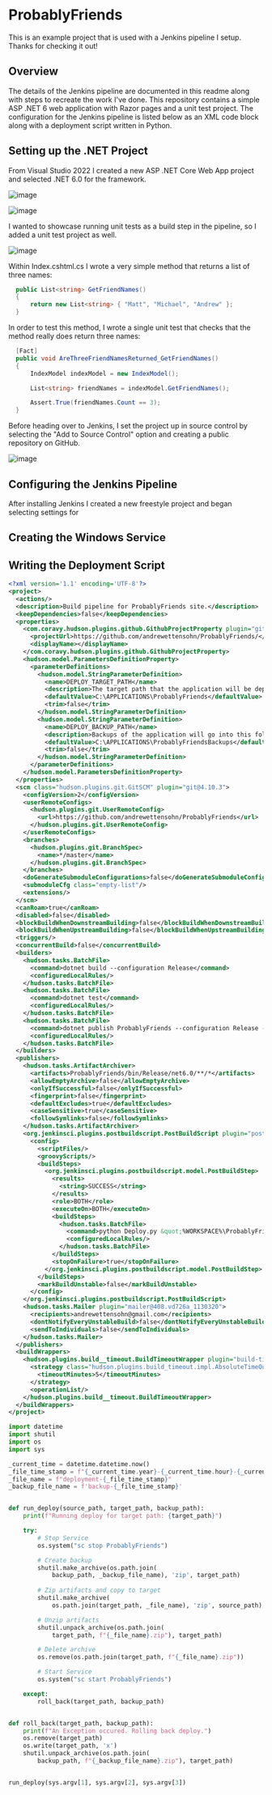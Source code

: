 # ProbablyFriends
This is an example project that is used with a Jenkins pipeline I setup. Thanks for checking it out!

## Overview

The details of the Jenkins pipeline are documented in this readme along with steps to recreate the work I've done. This repository contains a simple ASP .NET 6 web application with Razor pages and a unit test project. The configuration for the Jenkins pipeline is listed below as an XML code block along with a deployment script written in Python.

## Setting up the .NET Project

From Visual Studio 2022 I created a new ASP .NET Core Web App project and selected .NET 6.0 for the framework.

![image](https://user-images.githubusercontent.com/47993107/160245939-16f82c06-d401-4c9b-9c32-4ef0c7f44fb8.png)

![image](https://user-images.githubusercontent.com/47993107/160245977-1d79a834-9ca0-4f0b-b507-7ecb3169e6d3.png)

I wanted to showcase running unit tests as a build step in the pipeline, so I added a unit test project as well.

![image](https://user-images.githubusercontent.com/47993107/160246164-55223456-348c-4a56-8ae4-c7db96c3650f.png)

Within Index.cshtml.cs I wrote a very simple method that returns a list of three names:

```C#
  public List<string> GetFriendNames()
  {
      return new List<string> { "Matt", "Michael", "Andrew" };
  }
```
In order to test this method, I wrote a single unit test that checks that the method really does return three names:

```C#
  [Fact]
  public void AreThreeFriendNamesReturned_GetFriendNames()
  {
      IndexModel indexModel = new IndexModel();

      List<string> friendNames = indexModel.GetFriendNames();

      Assert.True(friendNames.Count == 3);
  }
```
Before heading over to Jenkins, I set the project up in source control by selecting the "Add to Source Control" option and creating a public repository on GitHub.

![image](https://user-images.githubusercontent.com/47993107/160246383-6def832f-4178-4d53-aac2-bd6fbe2c0552.png)

## Configuring the Jenkins Pipeline

After installing Jenkins I created a new freestyle project and began selecting settings for 


## Creating the Windows Service

## Writing the Deployment Script

```XML
<?xml version='1.1' encoding='UTF-8'?>
<project>
  <actions/>
  <description>Build pipeline for ProbablyFriends site.</description>
  <keepDependencies>false</keepDependencies>
  <properties>
    <com.coravy.hudson.plugins.github.GithubProjectProperty plugin="github@1.34.3">
      <projectUrl>https://github.com/andrewettensohn/ProbablyFriends/</projectUrl>
      <displayName></displayName>
    </com.coravy.hudson.plugins.github.GithubProjectProperty>
    <hudson.model.ParametersDefinitionProperty>
      <parameterDefinitions>
        <hudson.model.StringParameterDefinition>
          <name>DEPLOY_TARGET_PATH</name>
          <description>The target path that the application will be deployed to.</description>
          <defaultValue>C:\APPLICATIONS\ProbablyFriends</defaultValue>
          <trim>false</trim>
        </hudson.model.StringParameterDefinition>
        <hudson.model.StringParameterDefinition>
          <name>DEPLOY_BACKUP_PATH</name>
          <description>Backups of the application will go into this folder during deployment</description>
          <defaultValue>C:\APPLICATIONS\ProbablyFriendsBackups</defaultValue>
          <trim>false</trim>
        </hudson.model.StringParameterDefinition>
      </parameterDefinitions>
    </hudson.model.ParametersDefinitionProperty>
  </properties>
  <scm class="hudson.plugins.git.GitSCM" plugin="git@4.10.3">
    <configVersion>2</configVersion>
    <userRemoteConfigs>
      <hudson.plugins.git.UserRemoteConfig>
        <url>https://github.com/andrewettensohn/ProbablyFriends</url>
      </hudson.plugins.git.UserRemoteConfig>
    </userRemoteConfigs>
    <branches>
      <hudson.plugins.git.BranchSpec>
        <name>*/master</name>
      </hudson.plugins.git.BranchSpec>
    </branches>
    <doGenerateSubmoduleConfigurations>false</doGenerateSubmoduleConfigurations>
    <submoduleCfg class="empty-list"/>
    <extensions/>
  </scm>
  <canRoam>true</canRoam>
  <disabled>false</disabled>
  <blockBuildWhenDownstreamBuilding>false</blockBuildWhenDownstreamBuilding>
  <blockBuildWhenUpstreamBuilding>false</blockBuildWhenUpstreamBuilding>
  <triggers/>
  <concurrentBuild>false</concurrentBuild>
  <builders>
    <hudson.tasks.BatchFile>
      <command>dotnet build --configuration Release</command>
      <configuredLocalRules/>
    </hudson.tasks.BatchFile>
    <hudson.tasks.BatchFile>
      <command>dotnet test</command>
      <configuredLocalRules/>
    </hudson.tasks.BatchFile>
    <hudson.tasks.BatchFile>
      <command>dotnet publish ProbablyFriends --configuration Release --runtime win-x64 --self-contained</command>
      <configuredLocalRules/>
    </hudson.tasks.BatchFile>
  </builders>
  <publishers>
    <hudson.tasks.ArtifactArchiver>
      <artifacts>ProbablyFriends/bin/Release/net6.0/**/*</artifacts>
      <allowEmptyArchive>false</allowEmptyArchive>
      <onlyIfSuccessful>false</onlyIfSuccessful>
      <fingerprint>false</fingerprint>
      <defaultExcludes>true</defaultExcludes>
      <caseSensitive>true</caseSensitive>
      <followSymlinks>false</followSymlinks>
    </hudson.tasks.ArtifactArchiver>
    <org.jenkinsci.plugins.postbuildscript.PostBuildScript plugin="postbuildscript@3.1.0-375.v3db_cd92485e1">
      <config>
        <scriptFiles/>
        <groovyScripts/>
        <buildSteps>
          <org.jenkinsci.plugins.postbuildscript.model.PostBuildStep>
            <results>
              <string>SUCCESS</string>
            </results>
            <role>BOTH</role>
            <executeOn>BOTH</executeOn>
            <buildSteps>
              <hudson.tasks.BatchFile>
                <command>python Deploy.py &quot;%WORKSPACE%\ProbablyFriends\bin\Release\net6.0\win-x64\publish&quot; &quot;%DEPLOY_TARGET_PATH%&quot; &quot;%DEPLOY_BACKUP_PATH%&quot;</command>
                <configuredLocalRules/>
              </hudson.tasks.BatchFile>
            </buildSteps>
            <stopOnFailure>true</stopOnFailure>
          </org.jenkinsci.plugins.postbuildscript.model.PostBuildStep>
        </buildSteps>
        <markBuildUnstable>false</markBuildUnstable>
      </config>
    </org.jenkinsci.plugins.postbuildscript.PostBuildScript>
    <hudson.tasks.Mailer plugin="mailer@408.vd726a_1130320">
      <recipients>andrewettensohn@gmail.com</recipients>
      <dontNotifyEveryUnstableBuild>false</dontNotifyEveryUnstableBuild>
      <sendToIndividuals>false</sendToIndividuals>
    </hudson.tasks.Mailer>
  </publishers>
  <buildWrappers>
    <hudson.plugins.build__timeout.BuildTimeoutWrapper plugin="build-timeout@1.20">
      <strategy class="hudson.plugins.build_timeout.impl.AbsoluteTimeOutStrategy">
        <timeoutMinutes>5</timeoutMinutes>
      </strategy>
      <operationList/>
    </hudson.plugins.build__timeout.BuildTimeoutWrapper>
  </buildWrappers>
</project>
```


```Python
import datetime
import shutil
import os
import sys

_current_time = datetime.datetime.now()
_file_time_stamp = f"{_current_time.year}-{_current_time.hour}-{_current_time.minute}-{_current_time.second}"
_file_name = f"deployment-{_file_time_stamp}"
_backup_file_name = f'backup-{_file_time_stamp}'


def run_deploy(source_path, target_path, backup_path):
    print(f"Running deploy for target path: {target_path}")

    try:
        # Stop Service
        os.system("sc stop ProbablyFriends")

        # Create backup
        shutil.make_archive(os.path.join(
            backup_path, _backup_file_name), 'zip', target_path)
        
        # Zip artifacts and copy to target
        shutil.make_archive(
            os.path.join(target_path, _file_name), 'zip', source_path)

        # Unzip artifacts
        shutil.unpack_archive(os.path.join(
            target_path, f"{_file_name}.zip"), target_path)

        # Delete archive
        os.remove(os.path.join(target_path, f"{_file_name}.zip"))

        # Start Service
        os.system("sc start ProbablyFriends")

    except:
        roll_back(target_path, backup_path)


def roll_back(target_path, backup_path):
    print(f"An Exception occured. Rolling back deploy.")
    os.remove(target_path)
    os.write(target_path, 'x')
    shutil.unpack_archive(os.path.join(
        backup_path, f"{_backup_file_name}.zip"), target_path)


run_deploy(sys.argv[1], sys.argv[2], sys.argv[3])

```
